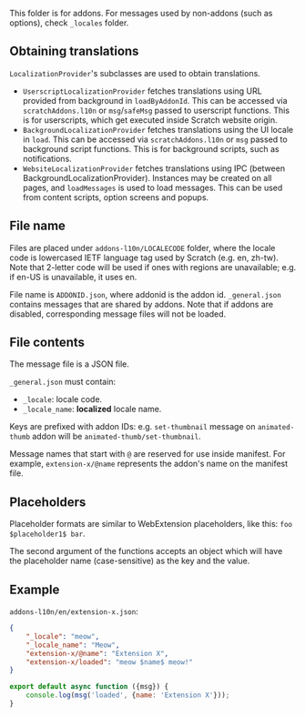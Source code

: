 This folder is for addons. For messages used by non-addons (such as options), check `_locales` folder.

## Obtaining translations
`LocalizationProvider`'s subclasses are used to obtain translations.
- `UserscriptLocalizationProvider` fetches translations using URL provided from background in `loadByAddonId`. This can be accessed via `scratchAddons.l10n` or `msg`/`safeMsg` passed to userscript functions. This is for userscripts, which get executed inside Scratch website origin.
- `BackgroundLocalizationProvider` fetches translations using the UI locale in `load`. This can be accessed via `scratchAddons.l10n` or `msg` passed to background script functions. This is for background scripts, such as notifications.
- `WebsiteLocalizationProvider` fetches translations using IPC (between BackgroundLocalizationProvider). Instances may be created on all pages, and `loadMessages` is used to load messages. This can be used from content scripts, option screens and popups.

## File name
Files are placed under `addons-l10n/LOCALECODE` folder, where the locale code is lowercased IETF language tag used by Scratch (e.g. en, zh-tw). Note that 2-letter code will be used if ones with regions are unavailable; e.g. if en-US is unavailable, it uses en.

File name is `ADDONID.json`, where addonid is the addon id. `_general.json` contains messages that are shared by addons. Note that if addons are disabled, corresponding message files will not be loaded.

## File contents
The message file is a JSON file.

`_general.json` must contain:
- `_locale`: locale code.
- `_locale_name`: **localized** locale name.

Keys are prefixed with addon IDs: e.g. `set-thumbnail` message on `animated-thumb` addon will be `animated-thumb/set-thumbnail`.

Message names that start with `@` are reserved for use inside manifest. For example, `extension-x/@name` represents the addon's name on the manifest file.

## Placeholders
Placeholder formats are similar to WebExtension placeholders, like this: `foo $placeholder1$ bar`.

The second argument of the functions accepts an object which will have the placeholder name (case-sensitive) as the key and the value.

## Example

`addons-l10n/en/extension-x.json`:

```json
{
    "_locale": "meow",
    "_locale_name": "Meow",
    "extension-x/@name": "Extension X",
    "extension-x/loaded": "meow $name$ meow!"
}
```

```js
export default async function ({msg}) {
    console.log(msg('loaded', {name: 'Extension X'}));
}
```

